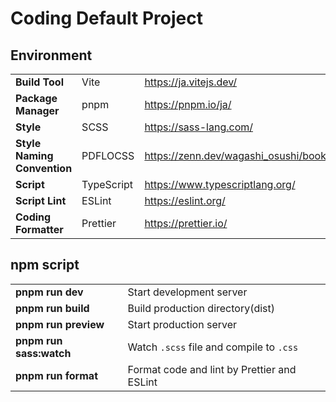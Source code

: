 # Coding Default Project

## Environment

|                             |            |                                                                    |
| :-------------------------- | :--------- | :----------------------------------------------------------------- |
| **Build Tool**              | Vite       | https://ja.vitejs.dev/                                             |
| **Package Manager**         | pnpm       | https://pnpm.io/ja/                                                |
| **Style**                   | SCSS       | https://sass-lang.com/                                             |
| **Style Naming Convention** | PDFLOCSS   | https://zenn.dev/wagashi_osushi/books/94efd21a66ccaa/viewer/651e84 |
| **Script**                  | TypeScript | https://www.typescriptlang.org/                                    |
| **Script Lint**             | ESLint     | https://eslint.org/                                                |
| **Coding Formatter**        | Prettier   | https://prettier.io/                                               |

## npm script

|                         |                                             |
| :---------------------- | :------------------------------------------ |
| **pnpm run dev**        | Start development server                    |
| **pnpm run build**      | Build production directory(dist)            |
| **pnpm run preview**    | Start production server                     |
| **pnpm run sass:watch** | Watch `.scss` file and compile to `.css`    |
| **pnpm run format**     | Format code and lint by Prettier and ESLint |
